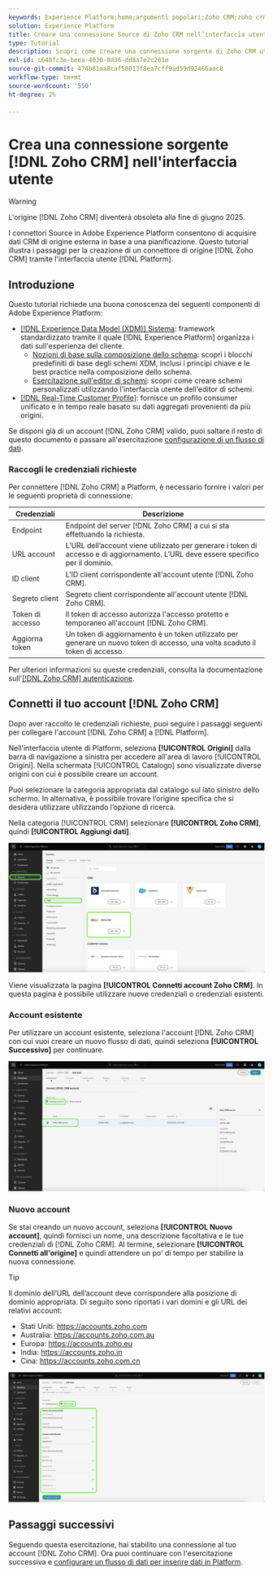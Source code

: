 ```yaml
---
keywords: Experience Platform;home;argomenti popolari;Zoho CRM;zoho crm;Zoho;zoho
solution: Experience Platform
title: Creare una connessione Source di Zoho CRM nell’interfaccia utente
type: Tutorial
description: Scopri come creare una connessione sorgente di Zoho CRM utilizzando l’interfaccia utente di Adobe Experience Platform.
exl-id: c648fc3e-beea-4030-8d36-dd8a7e2c281e
source-git-commit: 474b81aa8caf58013f8ea7cff9ad59d92466aac8
workflow-type: tm+mt
source-wordcount: '550'
ht-degree: 2%

---
```


# Crea una connessione sorgente [!DNL Zoho CRM] nell&#39;interfaccia utente

>[!WARNING]
>
>L&#39;origine [!DNL Zoho CRM] diventerà obsoleta alla fine di giugno 2025.

I connettori Source in Adobe Experience Platform consentono di acquisire dati CRM di origine esterna in base a una pianificazione. Questo tutorial illustra i passaggi per la creazione di un connettore di origine [!DNL Zoho CRM] tramite l&#39;interfaccia utente [!DNL Platform].

## Introduzione

Questo tutorial richiede una buona conoscenza dei seguenti componenti di Adobe Experience Platform:

* [[!DNL Experience Data Model (XDM)] Sistema](../../../../../xdm/home.md): framework standardizzato tramite il quale [!DNL Experience Platform] organizza i dati sull&#39;esperienza del cliente.
   * [Nozioni di base sulla composizione dello schema](../../../../../xdm/schema/composition.md): scopri i blocchi predefiniti di base degli schemi XDM, inclusi i principi chiave e le best practice nella composizione dello schema.
   * [Esercitazione sull&#39;editor di schemi](../../../../../xdm/tutorials/create-schema-ui.md): scopri come creare schemi personalizzati utilizzando l&#39;interfaccia utente dell&#39;editor di schemi.
* [[!DNL Real-Time Customer Profile]](../../../../../profile/home.md): fornisce un profilo consumer unificato e in tempo reale basato su dati aggregati provenienti da più origini.

Se disponi già di un account [!DNL Zoho CRM] valido, puoi saltare il resto di questo documento e passare all&#39;esercitazione [configurazione di un flusso di dati](../../dataflow/crm.md).

### Raccogli le credenziali richieste

Per connettere [!DNL Zoho CRM] a Platform, è necessario fornire i valori per le seguenti proprietà di connessione:

| Credenziali | Descrizione |
| --- | --- |
| Endpoint | Endpoint del server [!DNL Zoho CRM] a cui si sta effettuando la richiesta. |
| URL account | L’URL dell’account viene utilizzato per generare i token di accesso e di aggiornamento. L’URL deve essere specifico per il dominio. |
| ID client | L&#39;ID client corrispondente all&#39;account utente [!DNL Zoho CRM]. |
| Segreto client | Segreto client corrispondente all&#39;account utente [!DNL Zoho CRM]. |
| Token di accesso | Il token di accesso autorizza l&#39;accesso protetto e temporaneo all&#39;account [!DNL Zoho CRM]. |
| Aggiorna token | Un token di aggiornamento è un token utilizzato per generare un nuovo token di accesso, una volta scaduto il token di accesso. |

Per ulteriori informazioni su queste credenziali, consulta la documentazione sull&#39;[[!DNL Zoho CRM] autenticazione](https://www.zoho.com/crm/developer/docs/api/v2/oauth-overview.html).

## Connetti il tuo account [!DNL Zoho CRM]

Dopo aver raccolto le credenziali richieste, puoi seguire i passaggi seguenti per collegare l&#39;account [!DNL Zoho CRM] a [!DNL Platform].

Nell&#39;interfaccia utente di Platform, seleziona **[!UICONTROL Origini]** dalla barra di navigazione a sinistra per accedere all&#39;area di lavoro [!UICONTROL Origini]. Nella schermata [!UICONTROL Catalogo] sono visualizzate diverse origini con cui è possibile creare un account.

Puoi selezionare la categoria appropriata dal catalogo sul lato sinistro dello schermo. In alternativa, è possibile trovare l’origine specifica che si desidera utilizzare utilizzando l’opzione di ricerca.

Nella categoria [!UICONTROL CRM] selezionare **[!UICONTROL Zoho CRM]**, quindi **[!UICONTROL Aggiungi dati]**.

![catalogo](../../../../images/tutorials/create/zoho/catalog.png)

Viene visualizzata la pagina **[!UICONTROL Connetti account Zoho CRM]**. In questa pagina è possibile utilizzare nuove credenziali o credenziali esistenti.

### Account esistente

Per utilizzare un account esistente, seleziona l&#39;account [!DNL Zoho CRM] con cui vuoi creare un nuovo flusso di dati, quindi seleziona **[!UICONTROL Successivo]** per continuare.

![esistente](../../../../images/tutorials/create/zoho/existing.png)

### Nuovo account

Se stai creando un nuovo account, seleziona **[!UICONTROL Nuovo account]**, quindi fornisci un nome, una descrizione facoltativa e le tue credenziali di [!DNL Zoho CRM]. Al termine, selezionare **[!UICONTROL Connetti all&#39;origine]** e quindi attendere un po&#39; di tempo per stabilire la nuova connessione.

>[!TIP]
>
>Il dominio dell’URL dell’account deve corrispondere alla posizione di dominio appropriata. Di seguito sono riportati i vari domini e gli URL dei relativi account:<ul><li>Stati Uniti: https://accounts.zoho.com</li><li>Australia: https://accounts.zoho.com.au</li><li>Europa: https://accounts.zoho.eu</li><li>India: https://accounts.zoho.in</li><li>Cina: https://accounts.zoho.com.cn</li></ul>

![nuovo](../../../../images/tutorials/create/zoho/new.png)

## Passaggi successivi

Seguendo questa esercitazione, hai stabilito una connessione al tuo account [!DNL Zoho CRM]. Ora puoi continuare con l&#39;esercitazione successiva e [configurare un flusso di dati per inserire dati in Platform](../../dataflow/crm.md).
